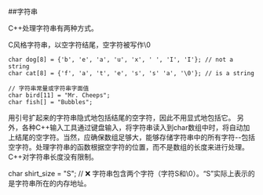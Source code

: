##字符串

C++处理字符串有两种方式。

C风格字符串，以空字符结尾，空字符被写作\0

    char dog[8] = {'b', 'e', 'a', 'u', 'x', ' ', 'I', 'I'}; // not a string
    char cat[8] = {'f', 'a', 't', 'e', 's', 's' 'a', '\0'}; // is a string
    
    // 字符串常量或字符串字面值
    char bird[11] = "Mr. Cheeps";
    char fish[] = "Bubbles";

用引号扩起来的字符串隐式地包括结尾的空字符，因此不用显式地包括它。
另外，各种C++输入工具通过键盘输入，将字符串读入到char数组中时，将自动加上结尾的空字符。当然，应确保数组足够大，能够存储字符串中的所有字符--包括空字符。处理字符串的函数根据空字符的位置，而不是数组的长度来进行处理。C++对字符串长度没有限制。

char shirt_size = "S";  // ❌ 字符串包含两个字符（字符S和\0）。“S”实际上表示的是字符串所在的内存地址。
